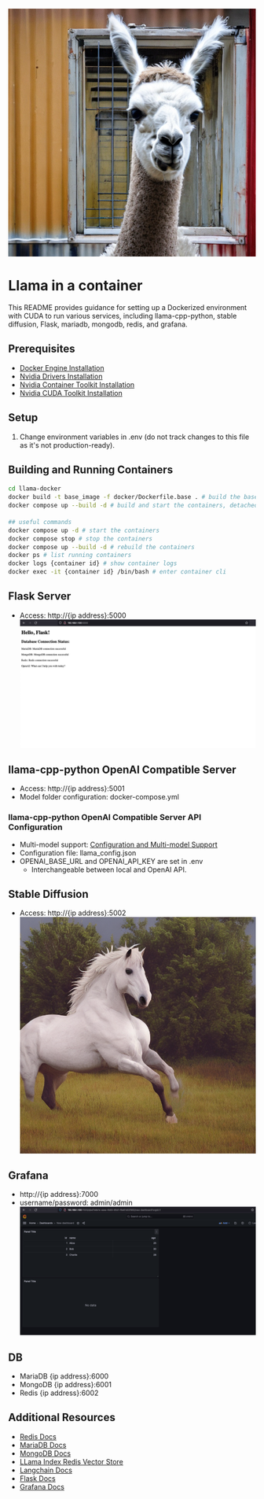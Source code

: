 ![Llama in a container](assets/llama-container.png)


# Llama in a container

This README provides guidance for setting up a Dockerized environment with CUDA to run various services, including llama-cpp-python, stable diffusion, Flask, mariadb, mongodb, redis, and grafana.

## Prerequisites
- [Docker Engine Installation](https://docs.docker.com/engine/install/)
- [Nvidia Drivers Installation](https://www.nvidia.com/Download/index.aspx?lang=en-us)
- [Nvidia Container Toolkit Installation](https://docs.nvidia.com/datacenter/cloud-native/container-toolkit/latest/install-guide.html)
- [Nvidia CUDA Toolkit Installation](https://docs.nvidia.com/cuda/cuda-quick-start-guide/index.html)

## Setup
1. Change environment variables in .env (do not track changes to this file as it's not production-ready).

## Building and Running Containers
```sh
cd llama-docker
docker build -t base_image -f docker/Dockerfile.base . # build the base image
docker compose up --build -d # build and start the containers, detached

## useful commands
docker compose up -d # start the containers
docker compose stop # stop the containers
docker compose up --build -d # rebuild the containers
docker ps # list running containers
docker logs {container id} # show container logs
docker exec -it {container id} /bin/bash # enter container cli
```

## Flask Server
- Access: http://{ip address}:5000
![Initial Run](assets/initial_run.png)

## llama-cpp-python OpenAI Compatible Server
- Access: http://{ip address}:5001
- Model folder configuration: docker-compose.yml

### llama-cpp-python OpenAI Compatible Server API Configuration
- Multi-model support: [Configuration and Multi-model Support](https://llama-cpp-python.readthedocs.io/en/latest/server/#configuration-and-multi-model-support)
- Configuration file: llama_config.json
- OPENAI_BASE_URL and OPENAI_API_KEY are set in .env
  - Interchangeable between local and OpenAI API.

## Stable Diffusion
- Access: http://{ip address}:5002
![Stable Diffusion](assets/0.png)

## Grafana
- http://{ip address}:7000
- username/password: admin/admin
![Grafana](assets/grafana_init.png)

## DB
- MariaDB {ip address}:6000
- MongoDB {ip address}:6001
- Redis {ip address}:6002

## Additional Resources
- [Redis Docs](https://redis.io/docs/)
- [MariaDB Docs](https://mariadb.com/kb/en/documentation/)
- [MongoDB Docs](https://www.mongodb.com/basics/get-started)
- [LLama Index Redis Vector Store](https://docs.llamaindex.ai/en/latest/examples/vector_stores/RedisIndexDemo.html#)
- [Langchain Docs](https://python.langchain.com/docs/get_started/quickstart)
- [Flask Docs](https://flask.palletsprojects.com/en/3.0.x/)
- [Grafana Docs](https://grafana.com/docs/grafana/latest/)
